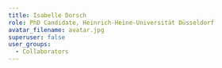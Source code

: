 ```yaml
---
title: Isabelle Dorsch
role: PhD Candidate, Heinrich-Heine-Universität Düsseldorf
avatar_filename: avatar.jpg
superuser: false
user_groups:
  - Collaborators
---
```

